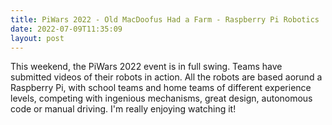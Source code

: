 ```yaml
---
title: PiWars 2022 - Old MacDoofus Had a Farm - Raspberry Pi Robotics
date: 2022-07-09T11:35:09
layout: post
---
```

This weekend, the PiWars 2022 event is in full swing. Teams have submitted videos of their robots in action. All the robots are based aorund a Raspberry Pi, with school teams and home teams of different experience levels, competing with ingenious mechanisms, great design, autonomous code or manual driving. I'm really enjoying watching it!
